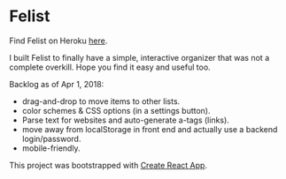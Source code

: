 # Felist
Find Felist on Heroku [here](https://felist.herokuapp.com).

I built Felist to finally have a simple, interactive organizer that was not a complete overkill. Hope you find it easy and useful too.

Backlog as of Apr 1, 2018:
- drag-and-drop to move items to other lists.
- color schemes & CSS options (in a settings button).
- Parse text for websites and auto-generate a-tags (links).
- move away from localStorage in front end and actually use a backend login/password.
- mobile-friendly.

This project was bootstrapped with [Create React App](https://github.com/facebookincubator/create-react-app).
